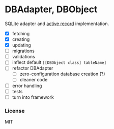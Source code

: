 # DBAdapter, DBObject

SQLite adapter and [active record](http://en.wikipedia.org/wiki/Active_record_pattern) implementation.

- [x] fetching
- [x] creating
- [x] updating
- [ ] migrations
- [ ] validations
- [ ] inflect default `[[DBObject class] tableName]`
- [ ] refactor DBAdapter
  - [ ] zero-configuration database creation (?)
  - [ ] cleaner code
- [ ] error handling
- [ ] tests
- [ ] turn into framework

### License

MIT
